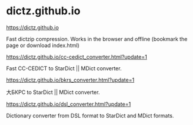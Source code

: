 # dictz.github.io
https://dictz.github.io

Fast dictzip compression. Works in the browser and offline (bookmark the page or download index.html)


https://dictz.github.io/cc-cedict_converter.html?update=1

Fast CC-CEDICT to StarDict || MDict converter. 


https://dictz.github.io/bkrs_converter.html?update=1

大БКРС to StarDict || MDict converter. 


https://dictz.github.io/dsl_converter.html?update=1

Dictionary converter from DSL format to StarDict and MDict formats.
